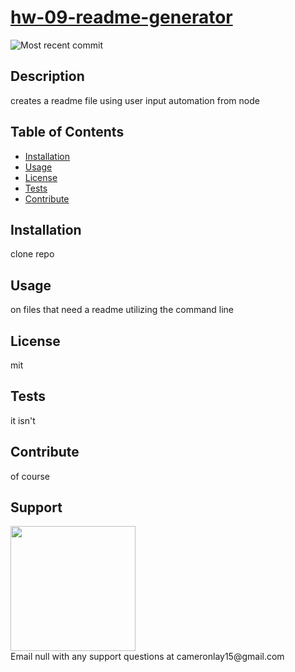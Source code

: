 # [hw-09-readme-generator](https://github.com/cameronlay15/hw-09-readme-generator)
  ![Most recent commit](https://img.shields.io/github/last-commit/cameronlay15/hw-09-readme-generator)
  ## Description
  creates a readme file using user input automation from node
  ## Table of Contents
  * [Installation](##Installation)
  * [Usage](##Usage)
  * [License](##License)
  * [Tests](##Tests) 
  * [Contribute](##Contribute)
  ## Installation
  clone repo
  ## Usage
  on files that need a readme utilizing the command line
  ## License
  mit
  ## Tests
  it isn't
  ## Contribute
  of course
  ## Support
  <img src="https://avatars1.githubusercontent.com/u/69812878?v=4" width="200" height="200"/>
  <br/>Email null with any support questions at cameronlay15@gmail.com
  